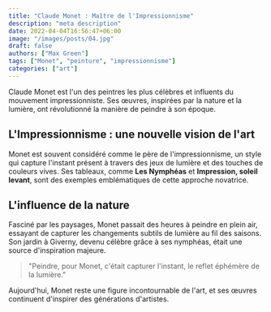 ```yaml
---
title: "Claude Monet : Maître de l'Impressionnisme"
description: "meta description"
date: 2022-04-04T16:56:47+06:00
image: "/images/posts/04.jpg"
draft: false
authors: ["Max Green"]
tags: ["Monet", "peinture", "impressionnisme"]
categories: ["art"]
---
```


Claude Monet est l'un des peintres les plus célèbres et influents du mouvement impressionniste. Ses œuvres, inspirées par la nature et la lumière, ont révolutionné la manière de peindre à son époque.

## L'Impressionnisme : une nouvelle vision de l'art

Monet est souvent considéré comme le père de l'impressionnisme, un style qui capture l'instant présent à travers des jeux de lumière et des touches de couleurs vives. Ses tableaux, comme **Les Nymphéas** et **Impression, soleil levant**, sont des exemples emblématiques de cette approche novatrice.

## L'influence de la nature

Fasciné par les paysages, Monet passait des heures à peindre en plein air, essayant de capturer les changements subtils de lumière au fil des saisons. Son jardin à Giverny, devenu célèbre grâce à ses nymphéas, était une source d'inspiration majeure.

> "Peindre, pour Monet, c'était capturer l'instant, le reflet éphémère de la lumière."

Aujourd'hui, Monet reste une figure incontournable de l'art, et ses œuvres continuent d'inspirer des générations d'artistes.
